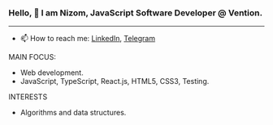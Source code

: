 <h3>Hello, 👋 I am Nizom, JavaScript Software Developer @ Vention.</h3> 
<hr>

- 📫 How to reach me: <a href="https://www.linkedin.com/in/nizomiddin-abdumalikov/">LinkedIn</a>, <a href="https://t.me/niizom">Telegram</a>

<p>MAIN FOCUS:</p>
<ul>
  <li>Web development.</li>
  <li>JavaScript, TypeScript, React.js, HTML5, CSS3, Testing.</li>
</ul>

<p>INTERESTS</p>
<ul>
  <li>Algorithms and data structures.</li>
</ul>
